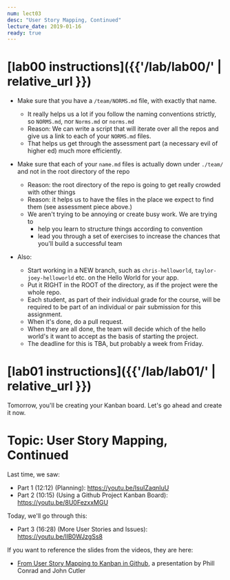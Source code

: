 ```yaml
---
num: lect03
desc: "User Story Mapping, Continued"
lecture_date: 2019-01-16
ready: true
---
```



# [lab00 instructions]({{'/lab/lab00/' | relative_url }})

* Make sure that you have a `/team/NORMS.md` file, with exactly that name.
   * It really helps us a lot if you follow the naming conventions strictly, so `NORMS.md`, nor `Norms.md` or `norms.md`
   * Reason: We can write a script that will iterate over all the repos and give us a link to each of your `NORMS.md` files.
   * That helps us get through the assessment part (a necessary evil of higher ed) much more efficiently.
* Make sure that  each of your `name.md` files is actually down under `./team/` and not in the root directory of the repo
   * Reason: the root directory of the repo is going to get really crowded with other things
   * Reason: it helps us to have the files in the place we expect to find them (see assessment piece above.)
   * We aren't trying to be annoying or create busy work.  We are trying to
      * help you learn to structure things according to convention
      * lead you through a set of exercises to increase the chances that you'll build a successful team

* Also: 
   * Start working in a NEW branch, such as `chris-helloworld`, `taylor-joey-helloworld` etc. on the Hello World for your app.
   * Put it RIGHT in the ROOT of the directory, as if the project were the whole repo.
   * Each student, as part of their individual grade for the course, will be required to be part of an individual or pair submission for this assignment.
   * When it's done, do a pull request.
   * When they are all done, the team will decide which of the hello world's it want to accept as the basis of starting the project.
   * The deadline for this is TBA, but probably a week from Friday.

# [lab01 instructions]({{'/lab/lab01/' | relative_url }})

Tomorrow, you'll be creating your Kanban board.  Let's go ahead and create it now.




# Topic: User Story Mapping, Continued


Last time, we saw:

* Part 1 (12:12) (Planning): <https://youtu.be/IsuIZaqnIuU>
* Part 2 (10:15) (Using a Github Project Kanban Board): <https://youtu.be/8U0FezxxMGU>

Today, we'll go through this:

* Part 3 (16:28) (More User Stories and Issues): <https://youtu.be/lIB0WJzgSs8>

If you want to reference the slides from the videos, they are here: 
* [From User Story Mapping to Kanban in Github](https://docs.google.com/presentation/d/1UD5qIm5njZFF2s8OvCJdJPnsR_VvnavcZRP9cXRqRNw/edit?usp=sharing), a presentation by Phill Conrad and John Cutler


